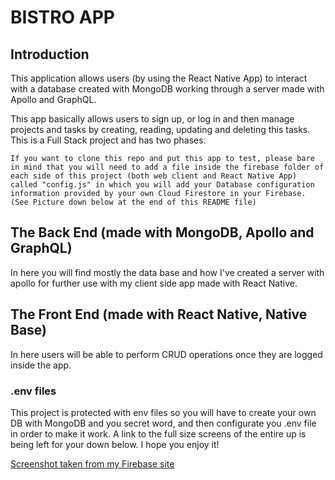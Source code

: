 # BISTRO APP

## Introduction

This application allows users (by using the React Native App) to interact with a database created with MongoDB working through a server made with Apollo and GraphQL.

This app basically allows users to sign up, or log in and then manage projects and tasks by creating, reading, updating and deleting this tasks. This is a Full Stack project and has two phases.

`If you want to clone this repo and put this app to test, please bare in mind that you will need to add a file inside the firebase folder of each side of this project (both web client and React Native App) called "config.js" in which you will add your Database configuration information provided by your own Cloud Firestore in your Firebase. (See Picture down below at the end of this README file)`

## The Back End (made with MongoDB, Apollo and GraphQL)

In here you will find mostly the data base and how I've created a server with apollo for further use with my client side app made with React Native.

## The Front End (made with React Native, Native Base)

In here users will be able to perform CRUD operations once they are logged inside the app.

### .env files

This project is protected with env files so you will have to create your own DB with MongoDB and you secret word, and then configurate you .env file in order to make it work. A link to the full size screens of the entire up is being left for your down below. I hope you enjoy it!

[Screenshot taken from my Firebase site](./imagenScreen/upTaskScreens.jpg)